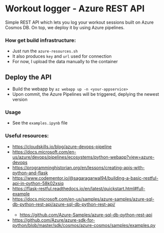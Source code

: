 # Workout logger - Azure REST API

Simple REST API which lets you log your workout sessions built on Azure Cosmos DB.
On top, we deploy it by using Azure pipelines.

### How get build infrastructure:
  - Just run the `azure-resources.sh`
  - It also produces `key` and `url` used for connection
  - For now, I upload the data manually to the container

## Deploy the API
  - Build the webapp by `az webapp up -n <your-appservice>`
  - Upon commit, the Azure Pipelines will be triggered, deplying the newest version

### Usage
  - See the `examples.ipynb` file

### Useful resources:
  - https://cloudskills.io/blog/azure-devops-pipeline
  - https://docs.microsoft.com/en-us/azure/devops/pipelines/ecosystems/python-webapp?view=azure-devops
  - https://programminghistorian.org/en/lessons/creating-apis-with-python-and-flask
  - https://www.codementor.io/@sagaragarwal94/building-a-basic-restful-api-in-python-58k02xsiq
  - https://flask-restful.readthedocs.io/en/latest/quickstart.html#full-example
  - https://docs.microsoft.com/en-us/samples/azure-samples/azure-sql-db-python-rest-api/azure-sql-db-python-rest-api/
  - - https://github.com/Azure-Samples/azure-sql-db-python-rest-api
  - https://github.com/Azure/azure-sdk-for-python/blob/master/sdk/cosmos/azure-cosmos/samples/examples.py